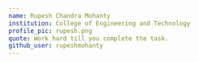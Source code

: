 ```yaml
---
name: Rupesh Chandra Mohanty
institution: College of Engineering and Technology
profile_pic: rupesh.png
quote: Work hard till you complete the task.
github_user: rupeshmohanty
---
```

